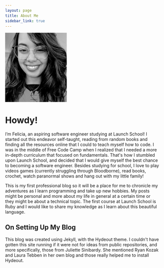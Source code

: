 ```yaml
---
layout: page
title: About Me
sidebar_link: true
---
```



<img src="picture.jpg" alt="me" width="200"/>

# Howdy!

I’m Felicia, an aspiring software engineer studying at Launch School! I started out this endeavor self-taught, reading from random books and finding all the resources online that I could to teach myself how to code. I was in the middle of Free Code Camp when I realized that I needed a more in-depth curriculum that focused on fundamentals. That's how I stumbled upon Launch School, and decided that I would give myself the best chance to becoming a software engineer. Besides studying for school, I love to play videos games (currently struggling through Bloodborne), read books, crochet, watch paranormal shows and hang out with my little family! 

This is my first professional blog so it will be a place for me to chronicle my adventures as I learn programming and take up new hobbies. My posts might be personal and more about my life in general at a certain time or they might be about a technical topic. The first course at Launch School is Ruby and I would like to share my knowledge as I learn about this beautiful language. 

## On Setting Up My Blog

This blog was created using Jekyll, with the Hydeout theme. I couldn't have gotten this site running if it were not for ideas from public repositories, and more specifically, those from Juliette Sinibardy. She mentioned Ryan Kozak and Laura Tebben in her own blog and those really helped me to install Hydeout. 